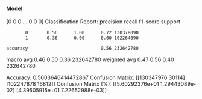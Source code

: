 #### Model
[0 0 0 ... 0 0 0]
Classification Report:
              precision    recall  f1-score   support

           0       0.56      1.00      0.72 130378090
           1       0.36      0.00      0.00 102264690

    accuracy                           0.56 232642780
   macro avg       0.46      0.50      0.36 232642780
weighted avg       0.47      0.56      0.40 232642780

Accuracy: 0.5603646414472867
Confusion Matrix:
[[130347976     30114]
 [102247878     16812]]
Confusion Matrix (%):
[[5.60292376e+01 1.29443089e-02]
 [4.39505915e+01 7.22652988e-03]]
